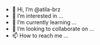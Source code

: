 - 👋 Hi, I’m @atila-brz
- 👀 I’m interested in ...
- 🌱 I’m currently learning ...
- 💞️ I’m looking to collaborate on ...
- 📫 How to reach me ...

<!---
atila-brz/atila-brz is a ✨ special ✨ repository because its `README.md` (this file) appears on your GitHub profile.
You can click the Preview link to take a look at your changes.
--->
